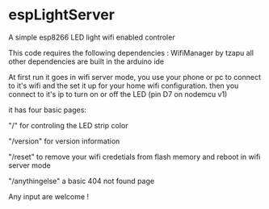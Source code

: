 # espLightServer
A simple esp8266 LED light wifi enabled controler

This code requires the following dependencies :
WifiManager by tzapu
all other dependencies are built in the arduino ide

At first run it goes in wifi server mode, you use your phone or pc to connect to it's wifi
and the set it up for your home wifi configuration. then you connect to it's ip to turn on or off the LED (pin D7 on nodemcu v1)

it has four basic pages:

"/" for controling the LED strip color

"/version" for version information

"/reset" to remove your wifi credetials from flash memory and reboot in wifi server mode

"/anythingelse" a basic 404 not found page

Any input are welcome !
